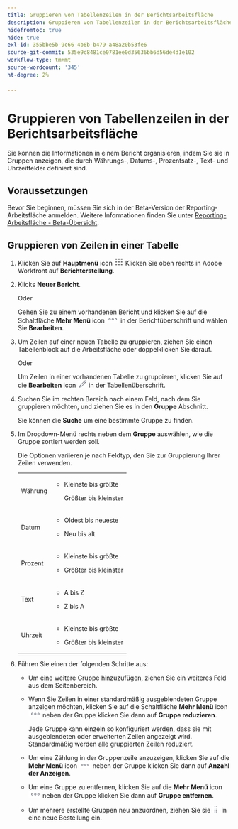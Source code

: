 ```yaml
---
title: Gruppieren von Tabellenzeilen in der Berichtsarbeitsfläche
description: Gruppieren von Tabellenzeilen in der Berichtsarbeitsfläche
hidefromtoc: true
hide: true
exl-id: 355bbe5b-9c66-4b6b-b479-a48a20b53fe6
source-git-commit: 535e9c8481ce0781ee0d35636bb6d56de4d1e102
workflow-type: tm+mt
source-wordcount: '345'
ht-degree: 2%

---
```


# Gruppieren von Tabellenzeilen in der Berichtsarbeitsfläche

Sie können die Informationen in einem Bericht organisieren, indem Sie sie in Gruppen anzeigen, die durch Währungs-, Datums-, Prozentsatz-, Text- und Uhrzeitfelder definiert sind.

## Voraussetzungen

Bevor Sie beginnen, müssen Sie sich in der Beta-Version der Reporting-Arbeitsfläche anmelden. Weitere Informationen finden Sie unter [Reporting-Arbeitsfläche - Beta-Übersicht](/help/quicksilver/product-announcements/betas/canvas-dashboards-beta/reporting-canvas-beta-overview.md).

## Gruppieren von Zeilen in einer Tabelle

1. Klicken Sie auf **Hauptmenü** icon ![](assets/main-menu-icon.png) Klicken Sie oben rechts in Adobe Workfront auf **Berichterstellung**.
1. Klicks **Neuer Bericht**.

   Oder

   Gehen Sie zu einem vorhandenen Bericht und klicken Sie auf die Schaltfläche **Mehr Menü** icon ![](assets/more-icon.png) in der Berichtüberschrift und wählen Sie **Bearbeiten**.

1. Um Zeilen auf einer neuen Tabelle zu gruppieren, ziehen Sie einen Tabellenblock auf die Arbeitsfläche oder doppelklicken Sie darauf.

   Oder

   Um Zeilen in einer vorhandenen Tabelle zu gruppieren, klicken Sie auf die **Bearbeiten** icon ![](assets/edit-icon.png) in der Tabellenüberschrift.

1. Suchen Sie im rechten Bereich nach einem Feld, nach dem Sie gruppieren möchten, und ziehen Sie es in den **Gruppe** Abschnitt.

   Sie können die **Suche** um eine bestimmte Gruppe zu finden.

1. Im Dropdown-Menü rechts neben dem **Gruppe** auswählen, wie die Gruppe sortiert werden soll.

   Die Optionen variieren je nach Feldtyp, den Sie zur Gruppierung Ihrer Zeilen verwenden.

   <table style="table-layout:auto"> 
    <col> 
    <col> 
    <tbody> 
     <tr> 
      <td role="rowheader">Währung</td> 
      <td> 
       <ul> 
        <li> <p>Kleinste bis größte</p> <p>Größter bis kleinster</p> </li> 
       </ul> </td> 
     </tr> 
     <tr> 
      <td role="rowheader">Datum</td> 
      <td> 
       <ul> 
        <li> <p>Oldest bis neueste</p> </li> 
        <li> <p>Neu bis alt</p> </li> 
       </ul> </td> 
     </tr> 
     <tr> 
      <td role="rowheader">Prozent</td> 
      <td> 
       <ul> 
        <li> <p>Kleinste bis größte</p> </li> 
        <li> <p>Größter bis kleinster</p> </li> 
       </ul> </td> 
     </tr> 
     <tr> 
      <td role="rowheader">Text</td> 
      <td> 
       <ul> 
        <li> <p>A bis Z</p> </li> 
        <li> <p>Z bis A</p> </li> 
       </ul> </td> 
     </tr> 
     <tr> 
      <td role="rowheader">Uhrzeit</td> 
      <td> 
       <ul> 
        <li> <p>Kleinste bis größte</p> </li> 
        <li> <p>Größter bis kleinster</p> </li> 
       </ul> </td> 
     </tr> 
    </tbody> 
   </table>

1. Führen Sie einen der folgenden Schritte aus:

   * Um eine weitere Gruppe hinzuzufügen, ziehen Sie ein weiteres Feld aus dem Seitenbereich.
   * Wenn Sie Zeilen in einer standardmäßig ausgeblendeten Gruppe anzeigen möchten, klicken Sie auf die Schaltfläche **Mehr Menü** icon ![](assets/more-icon.png) neben der Gruppe klicken Sie dann auf **Gruppe reduzieren**.

     Jede Gruppe kann einzeln so konfiguriert werden, dass sie mit ausgeblendeten oder erweiterten Zeilen angezeigt wird. Standardmäßig werden alle gruppierten Zeilen reduziert.

   * Um eine Zählung in der Gruppenzeile anzuzeigen, klicken Sie auf die **Mehr Menü** icon ![](assets/more-icon-27x15.png) neben der Gruppe klicken Sie dann auf **Anzahl der Anzeigen**.
   * Um eine Gruppe zu entfernen, klicken Sie auf die **Mehr Menü** icon ![](assets/more-icon.png) neben der Gruppe klicken Sie dann auf **Gruppe entfernen**.
   * Um mehrere erstellte Gruppen neu anzuordnen, ziehen Sie sie ![](assets/move-icon---dots.png) in eine neue Bestellung ein.
